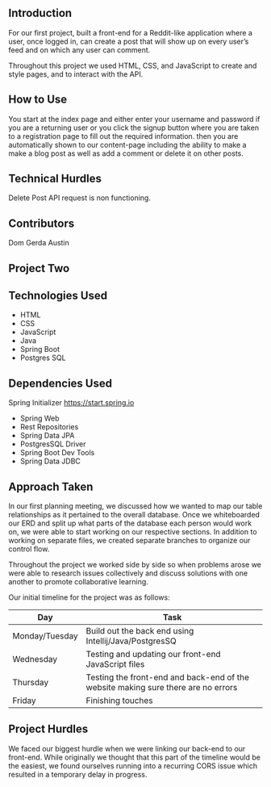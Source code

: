 ## Introduction
For our first project, built a front-end for a Reddit-like application where a user, once logged in, can create a post that will show up on every user’s feed and on which any user can comment.

Throughout this project we used HTML, CSS, and JavaScript to create and style pages, and to interact with the API.

## How to Use
You start at the index page and either enter your username and password if you are a returning user or you click the signup button where you are taken to a registration page to fill out the required information. then you are automatically shown to our content-page including the ability to make a make a blog post as well as add a comment or delete it on other posts.

## Technical Hurdles
Delete Post API request is non functioning.

## Contributors
Dom
Gerda
Austin

## Project Two

## Technologies Used
- HTML
- CSS
- JavaScript
- Java
- Spring Boot
- Postgres SQL

## Dependencies Used

Spring Initializer
https://start.spring.io

- Spring Web
- Rest Repositories
- Spring Data JPA
- PostgresSQL Driver
- Spring Boot Dev Tools
- Spring Data JDBC

## Approach Taken

In our first planning meeting, we discussed how we wanted to map our table relationships as it pertained to the overall database. Once we whiteboarded our ERD and split up what parts of the database each person would work on, we were able to start working on our respective sections. In addition to working on separate files, we created separate branches to organize our control flow.

Throughout the project we worked side by side so when problems arose we were able to research issues collectively and discuss solutions with one another to promote collaborative learning.

Our initial timeline for the project was as follows:

Day | Task
----| ----
Monday/Tuesday | Build out the back end using Intellij/Java/PostgresSQ
Wednesday | Testing and updating our front-end JavaScript files
Thursday | Testing the front-end and back-end of the website making sure there are no errors
Friday | Finishing touches


## Project Hurdles

We faced our biggest hurdle when we were linking our back-end to our front-end. While originally we thought that this part of the timeline would be the easiest, we found ourselves running into a recurring CORS issue which resulted in a temporary delay in progress.
